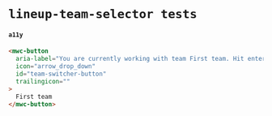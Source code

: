 # `lineup-team-selector tests`

#### `a11y`

```html
<mwc-button
  aria-label="You are currently working with team First team. Hit enter to switch teams."
  icon="arrow_drop_down"
  id="team-switcher-button"
  trailingicon=""
>
  First team
</mwc-button>

```
